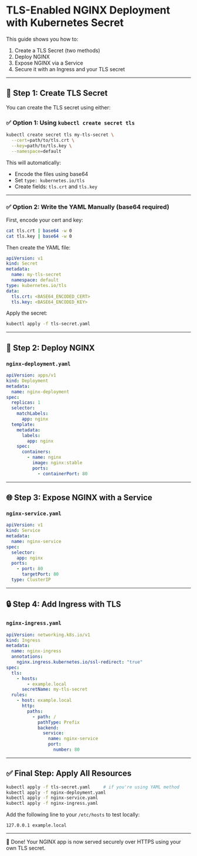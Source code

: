 # TLS-Enabled NGINX Deployment with Kubernetes Secret

This guide shows you how to:

1. Create a TLS Secret (two methods)
2. Deploy NGINX
3. Expose NGINX via a Service
4. Secure it with an Ingress and your TLS secret

---

## 🔐 Step 1: Create TLS Secret

You can create the TLS secret using either:

### ✅ Option 1: Using `kubectl create secret tls`

```bash
kubectl create secret tls my-tls-secret \
  --cert=path/to/tls.crt \
  --key=path/to/tls.key \
  --namespace=default
```

This will automatically:
- Encode the files using base64
- Set `type: kubernetes.io/tls`
- Create fields: `tls.crt` and `tls.key`

---

### ✅ Option 2: Write the YAML Manually (base64 required)

First, encode your cert and key:

```bash
cat tls.crt | base64 -w 0
cat tls.key | base64 -w 0
```

Then create the YAML file:

```yaml
apiVersion: v1
kind: Secret
metadata:
  name: my-tls-secret
  namespace: default
type: kubernetes.io/tls
data:
  tls.crt: <BASE64_ENCODED_CERT>
  tls.key: <BASE64_ENCODED_KEY>
```

Apply the secret:

```bash
kubectl apply -f tls-secret.yaml
```

---

## 🚀 Step 2: Deploy NGINX

### `nginx-deployment.yaml`

```yaml
apiVersion: apps/v1
kind: Deployment
metadata:
  name: nginx-deployment
spec:
  replicas: 1
  selector:
    matchLabels:
      app: nginx
  template:
    metadata:
      labels:
        app: nginx
    spec:
      containers:
        - name: nginx
          image: nginx:stable
          ports:
            - containerPort: 80
```

---

## 🌐 Step 3: Expose NGINX with a Service

### `nginx-service.yaml`

```yaml
apiVersion: v1
kind: Service
metadata:
  name: nginx-service
spec:
  selector:
    app: nginx
  ports:
    - port: 80
      targetPort: 80
  type: ClusterIP
```

---

## 🔒 Step 4: Add Ingress with TLS

### `nginx-ingress.yaml`

```yaml
apiVersion: networking.k8s.io/v1
kind: Ingress
metadata:
  name: nginx-ingress
  annotations:
    nginx.ingress.kubernetes.io/ssl-redirect: "true"
spec:
  tls:
    - hosts:
        - example.local
      secretName: my-tls-secret
  rules:
    - host: example.local
      http:
        paths:
          - path: /
            pathType: Prefix
            backend:
              service:
                name: nginx-service
                port:
                  number: 80
```

---

## ✅ Final Step: Apply All Resources

```bash
kubectl apply -f tls-secret.yaml     # if you're using YAML method
kubectl apply -f nginx-deployment.yaml
kubectl apply -f nginx-service.yaml
kubectl apply -f nginx-ingress.yaml
```

Add the following line to your `/etc/hosts` to test locally:

```
127.0.0.1 example.local
```

---

🎉 Done! Your NGINX app is now served securely over HTTPS using your own TLS secret.
